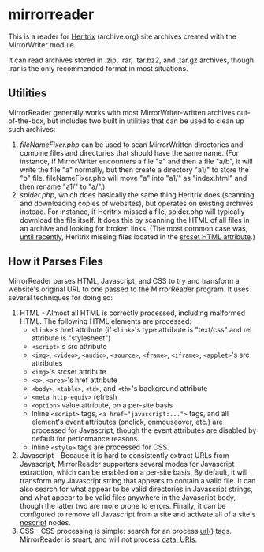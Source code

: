 # mirrorreader
This is a reader for [Heritrix](https://github.com/internetarchive/heritrix3) (archive.org) site archives created with the MirrorWriter module.

It can read archives stored in .zip, .rar, .tar.bz2, and .tar.gz archives, though .rar is the only recommended format in most situations.

## Utilities
MirrorReader generally works with most MirrorWriter-written archives out-of-the-box, but includes two built in utilities that can be used to clean up such archives:
1. *fileNameFixer.php* can be used to scan MirrorWritten directories and combine files and directories that should have the same name. (For instance, if MirrorWriter encounters a file "a" and then a file "a/b", it will write the file "a" normally, but then create a directory "a1/" to store the "b" file. fileNameFixer.php will move "a" into "a1/" as "index.html" and then rename "a1/" to "a/".)
2. *spider.php*, which does basically the same thing Heritrix does (scanning and downloading copies of websites), but operates on existing archives instead. For instance, if Heritrix missed a file, spider.php will typically download the file itself. It does this by scanning the HTML of all files in an archive and looking for broken links. (The most common case was, [until recently](https://github.com/internetarchive/heritrix3/issues/177), Heritrix missing files located in the [srcset HTML attribute](https://www.w3schools.com/tags/att_source_srcset.asp).)

## How it Parses Files
MirrorReader parses HTML, Javascript, and CSS to try and transform a website's original URL to one passed to the MirrorReader program. It uses several techniques for doing so:

1. HTML - Almost all HTML is correctly processed, including malformed HTML. The following HTML elements are processed:
    * `<link>`'s href attribute (if `<link>`'s type attribute is "text/css" and rel attribute is "stylesheet")
    * `<script>`'s src attribute
    * `<img>`, `<video>`, `<audio>`, `<source>`, `<frame>`, `<iframe>`, `<applet>`'s src attributes
    * `<img>`'s srcset attribute
    * `<a>`, `<area>`'s href attribute
    * `<body>`, `<table>`, `<td>`, and `<th>`'s background attribute
    * `<meta http-equiv>` refresh
    * `<option>` value attribute, on a per-site basis
    * Inline `<script>` tags, `<a href="javascript:...">` tags, and all element's event attributes (onclick, onmouseover, etc.) are processed for Javascript, though the event attributes are disabled by default for performance reasons.
    * Inline `<style>` tags are processed for CSS.
2. Javascript - Because it is hard to consistently extract URLs from Javascript, MirrorReader supporters several modes for Javascript extraction, which can be enabled on a per-site basis. By default, it will transform any Javascript string that appears to contain a valid file. It can also search for what appear to be valid directories in Javascript strings, and what appear to be valid files anywhere in the Javascript body, though the latter two are more prone to errors. Finally, it can be configured to remove all Javascript from a site and activate all of a site's [noscript](https://developer.mozilla.org/en-US/docs/Web/HTML/Element/noscript) nodes.
3. CSS - CSS processing is simple: search for an process [url()](https://developer.mozilla.org/en-US/docs/Web/CSS/url) tags. MirrorReader is smart, and will not process [data: URIs](https://developer.mozilla.org/en-US/docs/Web/HTTP/Basics_of_HTTP/Data_URIs).
